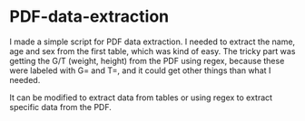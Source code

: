 # PDF-data-extraction
I made a simple script for PDF data extraction. I needed to extract the name, age and sex from the first table, which was kind of easy. The tricky part was getting the G/T (weight, height) from the PDF using regex, because these were labeled with G= and T=, and it could get other things than what I needed. 

It can be modified to extract data from tables or using regex to extract specific data from the PDF. 
